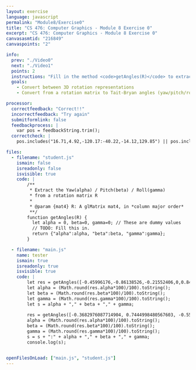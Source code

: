 ```yaml
---
layout: exercise
language: javascript
permalink: "Module8/Exercise0"
title: "CS 476: Computer Graphics - Module 8 Exercise 0"
excerpt: "CS 476: Computer Graphics - Module 8 Exercise 0"
canvasasmtid: "216849"
canvaspoints: "2"

info:
  prev: "./Video0"
  next: "./Video1"
  points: 2
  instructions: "Fill in the method <code>getAngles(R)</code> to extract <code>&alpha;</code>, <code>&beta;</code>, <code>&gamma;</code>, assuming that <b>R</b> is expressed as the product <h2><code>R<sub>Y</sub>(&alpha;) R<sub>X</sub>(&beta;) R<sub>Z</sub>(&gamma;)</code></h2>.  Note that you're given the matrix as a <code>mat4</code> which is <b>column major</b>.  The methods <code>Math.asin</code> and <code>Math.atan2</code> will come in handy.  No need to convert to degrees or to make the values positive.<p></p>"
  goals:
    - Convert between 3D rotation representations
    - Convert from a rotation matrix to Tait-Bryan angles (yaw/pitch/roll)

processor:  
  correctfeedback: "Correct!!" 
  incorrectfeedback: "Try again"
  submitformlink: false
  feedbackprocess: | 
    var pos = feedbackString.trim();
  correctcheck: |
    pos.includes("16.71,4.92,-120.17:-40.22,-14.12,129.85") || pos.includes("-0.29,0.09,-2.1:-0.7,-0.25,2.27")

files:
  - filename: "student.js"
    ismain: false
    isreadonly: false
    isvisible: true
    code: |
        /**
         * Extract the Yaw(alpha) / Pitch(beta) / Roll(gamma)
         * from a rotation matrix R
         * 
         * @param {mat4} R: A glMatrix mat4, in *column major order*
         **/
        function getAngles(R) {
          let alpha = 0, beta=0, gamma=0; // These are dummy values
          // TODO: Fill this in.  
          return {"alpha":alpha, "beta":beta, "gamma":gamma};
        }

  - filename: "main.js"
    name: tester
    ismain: true
    isreadonly: true
    isvisible: true
    code: | 
        let res = getAngles([-0.45996176,-0.86138526,-0.21552406,0,0.84045837,-0.50065539,0.20730151,0,-0.28646975,-0.08578823,0.95424078,0,0,0,0,1]);
        let alpha = (Math.round(res.alpha*100)/100).toString();
        let beta = (Math.round(res.beta*100)/100).toString();
        let gamma = (Math.round(res.gamma*100)/100).toString();
        let s = alpha + "," + beta + "," + gamma;
        
        res = getAngles([-0.3682976087714904, 0.7444998480567603, -0.5568454432036434, 0.0, -0.6871370291961838, -0.6214335942495282, -0.3763814435457133, 0.0, -0.6262583927426798, 0.24400873792053612, 0.7404459206031069, 0.0, 0.0, 0.0, 0.0, 1.0]);
        alpha = (Math.round(res.alpha*100)/100).toString();
        beta = (Math.round(res.beta*100)/100).toString();
        gamma = (Math.round(res.gamma*100)/100).toString();
        s = s + ":" + alpha + "," + beta + "," + gamma;
        console.log(s);


openFilesOnLoad: ["main.js", "student.js"]
---
```

